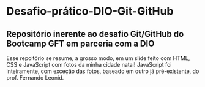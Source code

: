 # Desafio-prático-DIO-Git-GitHub
## Repositório inerente ao desafio Git/GitHub do Bootcamp GFT em parceria com a DIO

Esse repoitório se resume, a grosso modo, em um slide feito com HTML, CSS e JavaScript com fotos da minha cidade natal!
JavaScript foi inteiramente, com exceção das fotos, baseado em outro já pré-existente, do prof. Fernando Leonid. 
